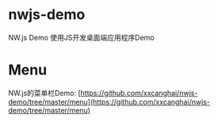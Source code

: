 # nwjs-demo
NW.js Demo 使用JS开发桌面端应用程序Demo

# Menu 
NW.js的菜单栏Demo:
[https://github.com/xxcanghai/nwjs-demo/tree/master/menu](https://github.com/xxcanghai/nwjs-demo/tree/master/menu)
